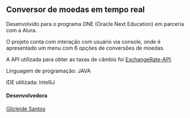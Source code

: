 ## Conversor de moedas em tempo real

Desenvolvido para o programa ONE (Oracle Next Education) em parceria com a Alura.

O projeto conta com interação com usuário via console, onde é apresentado um menu com 6 opções de conversões de moedas.

A API utilizada para obter as taxas de câmbio foi [ExchangeRate-API](https://www.exchangerate-api.com/).

Linguagem de programação: JAVA

IDE utilizada: IntelliJ

#### Desenvolvedora

<a href="https://www.linkedin.com/in/gilcleide-santos-silva-dev" target="_blank">Gilcleide Santos</a> 

